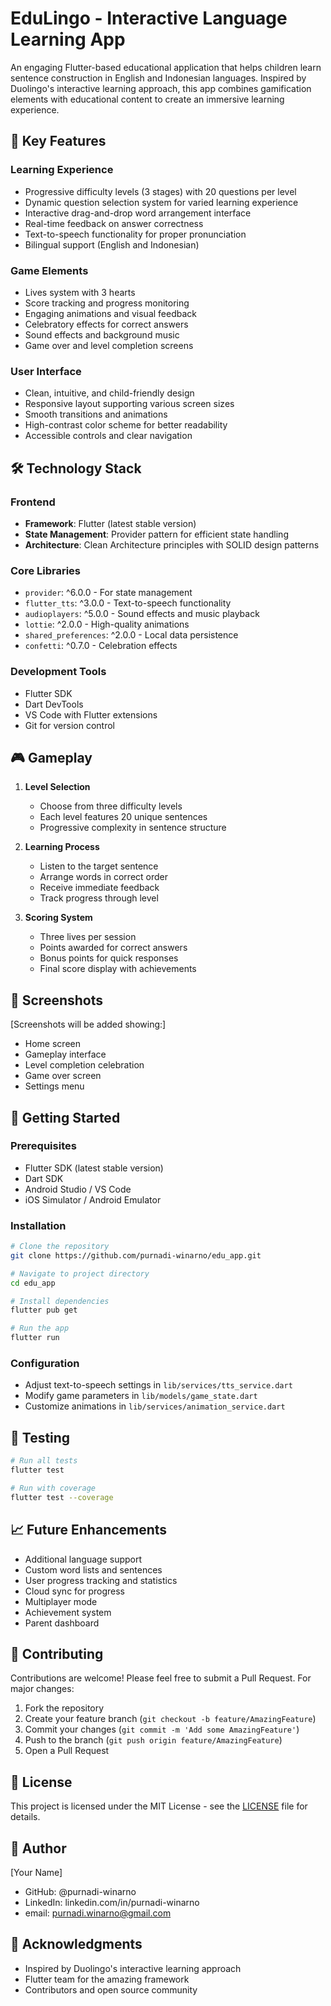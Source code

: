# EduLingo - Interactive Language Learning App

An engaging Flutter-based educational application that helps children learn sentence construction in English and Indonesian languages. Inspired by Duolingo's interactive learning approach, this app combines gamification elements with educational content to create an immersive learning experience.

## 🌟 Key Features

### Learning Experience
- Progressive difficulty levels (3 stages) with 20 questions per level
- Dynamic question selection system for varied learning experience
- Interactive drag-and-drop word arrangement interface
- Real-time feedback on answer correctness
- Text-to-speech functionality for proper pronunciation
- Bilingual support (English and Indonesian)

### Game Elements
- Lives system with 3 hearts
- Score tracking and progress monitoring
- Engaging animations and visual feedback
- Celebratory effects for correct answers
- Sound effects and background music
- Game over and level completion screens

### User Interface
- Clean, intuitive, and child-friendly design
- Responsive layout supporting various screen sizes
- Smooth transitions and animations
- High-contrast color scheme for better readability
- Accessible controls and clear navigation

## 🛠️ Technology Stack

### Frontend
- **Framework**: Flutter (latest stable version)
- **State Management**: Provider pattern for efficient state handling
- **Architecture**: Clean Architecture principles with SOLID design patterns

### Core Libraries
- `provider`: ^6.0.0 - For state management
- `flutter_tts`: ^3.0.0 - Text-to-speech functionality
- `audioplayers`: ^5.0.0 - Sound effects and music playback
- `lottie`: ^2.0.0 - High-quality animations
- `shared_preferences`: ^2.0.0 - Local data persistence
- `confetti`: ^0.7.0 - Celebration effects

### Development Tools
- Flutter SDK
- Dart DevTools
- VS Code with Flutter extensions
- Git for version control

## 🎮 Gameplay

1. **Level Selection**
   - Choose from three difficulty levels
   - Each level features 20 unique sentences
   - Progressive complexity in sentence structure

2. **Learning Process**
   - Listen to the target sentence
   - Arrange words in correct order
   - Receive immediate feedback
   - Track progress through level

3. **Scoring System**
   - Three lives per session
   - Points awarded for correct answers
   - Bonus points for quick responses
   - Final score display with achievements

## 📱 Screenshots

[Screenshots will be added showing:]
- Home screen
- Gameplay interface
- Level completion celebration
- Game over screen
- Settings menu

## 🚀 Getting Started

### Prerequisites
- Flutter SDK (latest stable version)
- Dart SDK
- Android Studio / VS Code
- iOS Simulator / Android Emulator

### Installation

```bash
# Clone the repository
git clone https://github.com/purnadi-winarno/edu_app.git

# Navigate to project directory
cd edu_app

# Install dependencies
flutter pub get

# Run the app
flutter run
```

### Configuration
- Adjust text-to-speech settings in `lib/services/tts_service.dart`
- Modify game parameters in `lib/models/game_state.dart`
- Customize animations in `lib/services/animation_service.dart`

## 🧪 Testing

```bash
# Run all tests
flutter test

# Run with coverage
flutter test --coverage
```

## 📈 Future Enhancements

- Additional language support
- Custom word lists and sentences
- User progress tracking and statistics
- Cloud sync for progress
- Multiplayer mode
- Achievement system
- Parent dashboard

## 🤝 Contributing

Contributions are welcome! Please feel free to submit a Pull Request. For major changes:

1. Fork the repository
2. Create your feature branch (`git checkout -b feature/AmazingFeature`)
3. Commit your changes (`git commit -m 'Add some AmazingFeature'`)
4. Push to the branch (`git push origin feature/AmazingFeature`)
5. Open a Pull Request

## 📄 License

This project is licensed under the MIT License - see the [LICENSE](LICENSE) file for details.

## 👤 Author

[Your Name]
- GitHub: @purnadi-winarno
- LinkedIn: linkedin.com/in/purnadi-winarno
- email: purnadi.winarno@gmail.com

## 🙏 Acknowledgments

- Inspired by Duolingo's interactive learning approach
- Flutter team for the amazing framework
- Contributors and open source community
